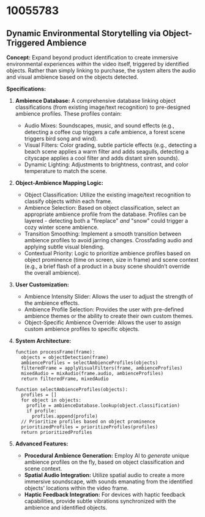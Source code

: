 # 10055783

## Dynamic Environmental Storytelling via Object-Triggered Ambience

**Concept:** Expand beyond product identification to create immersive environmental experiences *within* the video itself, triggered by identified objects. Rather than simply linking to purchase, the system alters the audio and visual ambience based on the objects detected.

**Specifications:**

1.  **Ambience Database:** A comprehensive database linking object classifications (from existing image/text recognition) to pre-designed ambience profiles.  These profiles contain:
    *   Audio Mixes:  Soundscapes, music, and sound effects (e.g., detecting a coffee cup triggers a cafe ambience, a forest scene triggers bird song and wind).
    *   Visual Filters:  Color grading, subtle particle effects (e.g., detecting a beach scene applies a warm filter and adds seagulls, detecting a cityscape applies a cool filter and adds distant siren sounds).
    *   Dynamic Lighting:  Adjustments to brightness, contrast, and color temperature to match the scene.

2.  **Object-Ambience Mapping Logic:**
    *   Object Classification: Utilize the existing image/text recognition to classify objects within each frame.
    *   Ambience Selection: Based on object classification, select an appropriate ambience profile from the database.  Profiles can be layered - detecting both a "fireplace" *and* "snow" could trigger a cozy winter scene ambience.
    *   Transition Smoothing: Implement a smooth transition between ambience profiles to avoid jarring changes. Crossfading audio and applying subtle visual blending.
    *   Contextual Priority:  Logic to prioritize ambience profiles based on object prominence (time on screen, size in frame) and scene context (e.g., a brief flash of a product in a busy scene shouldn’t override the overall ambience).

3.  **User Customization:**
    *   Ambience Intensity Slider: Allows the user to adjust the strength of the ambience effects.
    *   Ambience Profile Selection:  Provides the user with pre-defined ambience themes or the ability to create their own custom themes.
    *   Object-Specific Ambience Override: Allows the user to assign custom ambience profiles to specific objects.

4.  **System Architecture:**

    ```pseudocode
    function processFrame(frame):
      objects = objectDetection(frame)
      ambienceProfiles = selectAmbienceProfiles(objects)
      filteredFrame = applyVisualFilters(frame, ambienceProfiles)
      mixedAudio = mixAudio(frame.audio, ambienceProfiles)
      return filteredFrame, mixedAudio

    function selectAmbienceProfiles(objects):
      profiles = []
      for object in objects:
        profile = ambienceDatabase.lookup(object.classification)
        if profile:
          profiles.append(profile)
      // Prioritize profiles based on object prominence
      prioritizedProfiles = prioritizeProfiles(profiles)
      return prioritizedProfiles
    ```

5.  **Advanced Features:**

    *   **Procedural Ambience Generation:** Employ AI to *generate* unique ambience profiles on the fly, based on object classification and scene context.
    *   **Spatial Audio Integration:** Utilize spatial audio to create a more immersive soundscape, with sounds emanating from the identified objects' locations within the video frame.
    *   **Haptic Feedback Integration:**  For devices with haptic feedback capabilities, provide subtle vibrations synchronized with the ambience and identified objects.